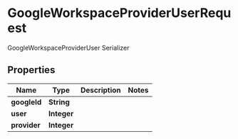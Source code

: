 

# GoogleWorkspaceProviderUserRequest

GoogleWorkspaceProviderUser Serializer

## Properties

| Name | Type | Description | Notes |
|------------ | ------------- | ------------- | -------------|
|**googleId** | **String** |  |  |
|**user** | **Integer** |  |  |
|**provider** | **Integer** |  |  |



